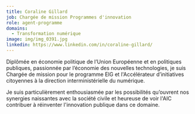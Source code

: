 ```yaml
---
title: Coraline Gillard
job: Chargée de mission Programmes d'innovation
role: agent-programme
domains:
  - Transformation numérique
image: img/img_0391.jpg
linkedin: https://www.linkedin.com/in/coraline-gillard/
---
```

Diplômée en économie politique de l’Union Européenne et en politiques publiques, passionnée par l’économie des nouvelles technologies, je suis Chargée de mission pour le programme EIG et l'Accélérateur d’initiatives citoyennes à la direction interministérielle du numérique.

Je suis particulièrement enthousiasmée par les possibilités qu’ouvrent nos synergies naissantes avec la société civile et heureuse de voir l'AIC contribuer à réinventer l'innovation publique dans ce domaine.